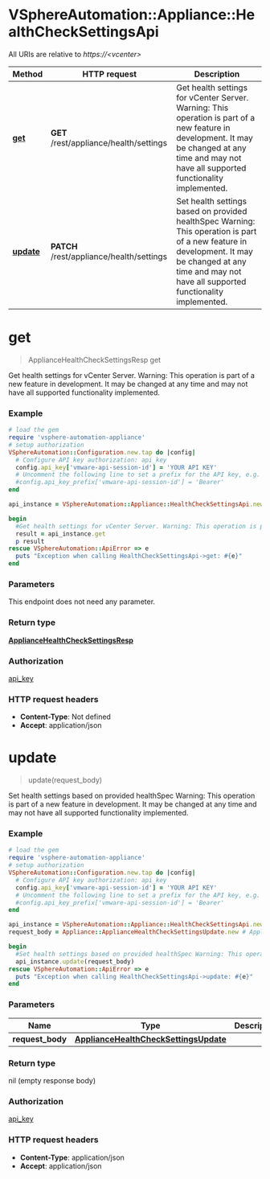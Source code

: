 # VSphereAutomation::Appliance::HealthCheckSettingsApi

All URIs are relative to *https://&lt;vcenter&gt;*

Method | HTTP request | Description
------------- | ------------- | -------------
[**get**](HealthCheckSettingsApi.md#get) | **GET** /rest/appliance/health/settings | Get health settings for vCenter Server. Warning: This operation is part of a new feature in development. It may be changed at any time and may not have all supported functionality implemented.
[**update**](HealthCheckSettingsApi.md#update) | **PATCH** /rest/appliance/health/settings | Set health settings based on provided healthSpec Warning: This operation is part of a new feature in development. It may be changed at any time and may not have all supported functionality implemented.


# **get**
> ApplianceHealthCheckSettingsResp get

Get health settings for vCenter Server. Warning: This operation is part of a new feature in development. It may be changed at any time and may not have all supported functionality implemented.

### Example
```ruby
# load the gem
require 'vsphere-automation-appliance'
# setup authorization
VSphereAutomation::Configuration.new.tap do |config|
  # Configure API key authorization: api_key
  config.api_key['vmware-api-session-id'] = 'YOUR API KEY'
  # Uncomment the following line to set a prefix for the API key, e.g. 'Bearer' (defaults to nil)
  #config.api_key_prefix['vmware-api-session-id'] = 'Bearer'
end

api_instance = VSphereAutomation::Appliance::HealthCheckSettingsApi.new

begin
  #Get health settings for vCenter Server. Warning: This operation is part of a new feature in development. It may be changed at any time and may not have all supported functionality implemented.
  result = api_instance.get
  p result
rescue VSphereAutomation::ApiError => e
  puts "Exception when calling HealthCheckSettingsApi->get: #{e}"
end
```

### Parameters
This endpoint does not need any parameter.

### Return type

[**ApplianceHealthCheckSettingsResp**](ApplianceHealthCheckSettingsResp.md)

### Authorization

[api_key](../README.md#api_key)

### HTTP request headers

 - **Content-Type**: Not defined
 - **Accept**: application/json



# **update**
> update(request_body)

Set health settings based on provided healthSpec Warning: This operation is part of a new feature in development. It may be changed at any time and may not have all supported functionality implemented.

### Example
```ruby
# load the gem
require 'vsphere-automation-appliance'
# setup authorization
VSphereAutomation::Configuration.new.tap do |config|
  # Configure API key authorization: api_key
  config.api_key['vmware-api-session-id'] = 'YOUR API KEY'
  # Uncomment the following line to set a prefix for the API key, e.g. 'Bearer' (defaults to nil)
  #config.api_key_prefix['vmware-api-session-id'] = 'Bearer'
end

api_instance = VSphereAutomation::Appliance::HealthCheckSettingsApi.new
request_body = Appliance::ApplianceHealthCheckSettingsUpdate.new # ApplianceHealthCheckSettingsUpdate | 

begin
  #Set health settings based on provided healthSpec Warning: This operation is part of a new feature in development. It may be changed at any time and may not have all supported functionality implemented.
  api_instance.update(request_body)
rescue VSphereAutomation::ApiError => e
  puts "Exception when calling HealthCheckSettingsApi->update: #{e}"
end
```

### Parameters

Name | Type | Description  | Notes
------------- | ------------- | ------------- | -------------
 **request_body** | [**ApplianceHealthCheckSettingsUpdate**](ApplianceHealthCheckSettingsUpdate.md)|  | 

### Return type

nil (empty response body)

### Authorization

[api_key](../README.md#api_key)

### HTTP request headers

 - **Content-Type**: application/json
 - **Accept**: application/json



